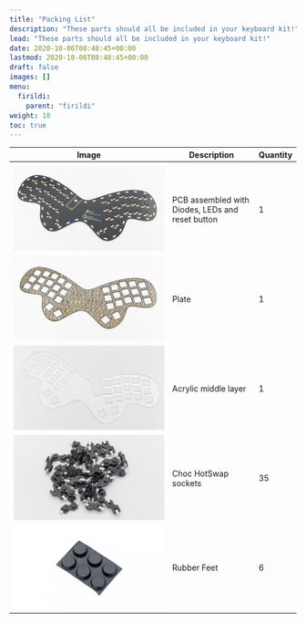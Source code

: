 ```yaml
---
title: "Packing List"
description: "These parts should all be included in your keyboard kit!"
lead: "These parts should all be included in your keyboard kit!"
date: 2020-10-06T08:48:45+00:00
lastmod: 2020-10-06T08:48:45+00:00
draft: false
images: []
menu:
  firildi:
    parent: "firildi"
weight: 10
toc: true
---
```


| Image                            | Description                                      | Quantity |
| -------------------------------- | ------------------------------------------------ | -------- |
|                                  |
| ![PCB](pcb.png)                  | PCB assembled with Diodes, LEDs and reset button | 1        |
| ![Plate](plate.png)              | Plate                                            | 1        |
| ![Acryl middle layer](acryl.png) | Acrylic middle layer                             | 1        |
| ![hs-sockets](HS-sockets.png)    | Choc HotSwap sockets                             | 35       |
| ![rubber-feet](feet.png)         | Rubber Feet                                      | 6        |
